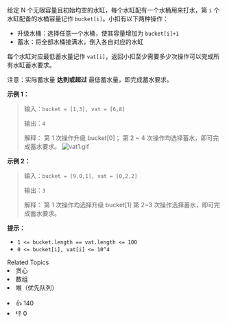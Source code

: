 给定 N 个无限容量且初始均空的水缸，每个水缸配有一个水桶用来打水，第 `i` 个水缸配备的水桶容量记作 `bucket[i]`。小扣有以下两种操作：

- 升级水桶：选择任意一个水桶，使其容量增加为 `bucket[i]+1`
- 蓄水：将全部水桶接满水，倒入各自对应的水缸

每个水缸对应最低蓄水量记作 `vat[i]`，返回小扣至少需要多少次操作可以完成所有水缸蓄水要求。

注意：实际蓄水量 **达到或超过** 最低蓄水量，即完成蓄水要求。

**示例 1：**

> 输入：`bucket = [1,3], vat = [6,8]`
>
> 输出：`4`
>
> 解释：
> 第 1 次操作升级 bucket[0]；
> 第 2 ~ 4 次操作均选择蓄水，即可完成蓄水要求。
> ![vat1.gif](https://pic.leetcode-cn.com/1616122992-RkDxoL-vat1.gif)

**示例 2：**

> 输入：`bucket = [9,0,1], vat = [0,2,2]`
>
> 输出：`3`
>
> 解释：
> 第 1 次操作均选择升级 bucket[1]
> 第 2~3 次操作选择蓄水，即可完成蓄水要求。

**提示：**

- `1 <= bucket.length == vat.length <= 100`
- `0 <= bucket[i], vat[i] <= 10^4`

<div><div>Related Topics</div><div><li>贪心</li><li>数组</li><li>堆（优先队列）</li></div></div><br><div><li>👍 140</li><li>👎 0</li></div>